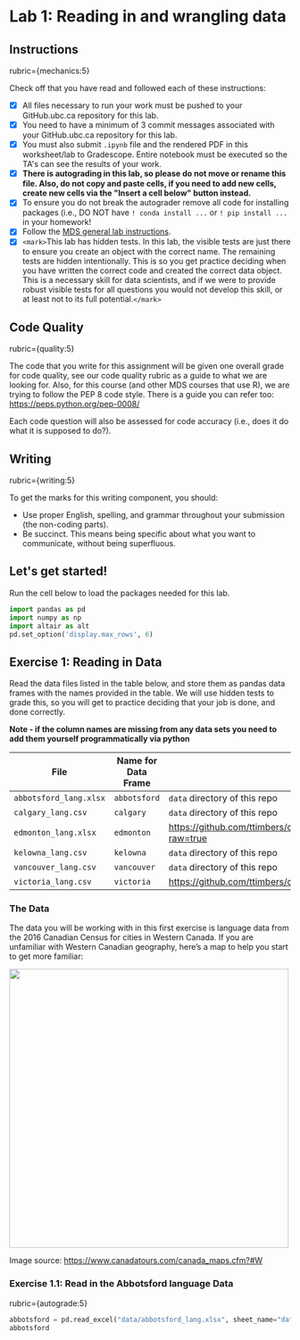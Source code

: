 

# Lab 1: Reading in and wrangling data

## Instructions

rubric={mechanics:5}

Check off that you have read and followed each of these instructions:

- [X] All files necessary to run your work must be pushed to your GitHub.ubc.ca repository for this lab.
- [X] You need to have a minimum of 3 commit messages associated with your GitHub.ubc.ca repository for this lab.
- [X] You must also submit `.ipynb` file and the rendered PDF in this worksheet/lab to Gradescope. Entire notebook must be executed so the TA's can see the results of your work.
- [X] **There is autograding in this lab, so please do not move or rename this file. Also, do not copy and paste cells, if you need to add new cells, create new cells via the "Insert a cell below" button instead.**
- [X] To ensure you do not break the autograder remove all code for installing packages (i.e., DO NOT have `! conda install ...` or `! pip install ...` in your homework!
- [X] Follow the [MDS general lab instructions](https://ubc-mds.github.io/resources_pages/general_lab_instructions/).
- [X] `<mark>`This lab has hidden tests. In this lab, the visible tests are just there to ensure you create an object with the correct name. The remaining tests are hidden intentionally. This is so you get practice deciding when you have written the correct code and created the correct data object. This is a necessary skill for data scientists, and if we were to provide robust visible tests for all questions you would not develop this skill, or at least not to its full potential.`</mark>`

## Code Quality

rubric={quality:5}

The code that you write for this assignment will be given one overall grade for code quality, see our code quality rubric as a guide to what we are looking for. Also, for this course (and other MDS courses that use R), we are trying to follow the PEP 8 code style. There is a guide you can refer too: https://peps.python.org/pep-0008/

Each code question will also be assessed for code accuracy (i.e., does it do what it is supposed to do?).

## Writing

rubric={writing:5}

To get the marks for this writing component, you should:

- Use proper English, spelling, and grammar throughout your submission (the non-coding parts).
- Be succinct. This means being specific about what you want to communicate, without being superfluous.

## Let's get started!

Run the cell below to load the packages needed for this lab.

```python
import pandas as pd
import numpy as np
import altair as alt
pd.set_option('display.max_rows', 6)
```

## Exercise 1: Reading in Data

Read the data files listed in the table below, and store them as pandas data frames with the names provided in the table. We will use hidden tests to grade this, so you will get to practice deciding that your job is done, and done correctly.

**Note - if the column names are missing from any data sets you need to add them yourself programmatically via python**

| File                     | Name for Data Frame | File location                                                                            |
| ------------------------ | ------------------- | ---------------------------------------------------------------------------------------- |
| `abbotsford_lang.xlsx` | `abbotsford`      | `data` directory of this repo                                                          |
| `calgary_lang.csv`     | `calgary`         | `data` directory of this repo                                                          |
| `edmonton_lang.xlsx`   | `edmonton`        | https://github.com/ttimbers/canlang/blob/master/inst/extdata/edmonton_lang.xlsx?raw=true |
| `kelowna_lang.csv`     | `kelowna`         | `data` directory of this repo                                                          |
| `vancouver_lang.csv`   | `vancouver`       | `data` directory of this repo                                                          |
| `victoria_lang.csv`    | `victoria`        | https://github.com/ttimbers/canlang/raw/master/inst/extdata/victoria_lang.tsv            |

### The Data

The data you will be working with in this first exercise is language data from the 2016 Canadian Census for cities in Western Canada. If you are unfamiliar with Western Canadian geography, here’s a map to help you start to get more familiar:

<img src="https://www.canadatours.com/images/maps/Canada_W.gif" width=500>

Image source: https://www.canadatours.com/canada_maps.cfm?#W

### Exercise 1.1: Read in the Abbotsford language Data

rubric={autograde:5}

```python
abbotsford = pd.read_excel("data/abbotsford_lang.xlsx", sheet_name="data")
abbotsford
```

<div>
<style scoped>
    .dataframe tbody tr th:only-of-type {
        vertical-align: middle;
    }

    .dataframe tbody tr th {
        vertical-align: top;
    }

    .dataframe thead th {
        text-align: right;
    }`</style>`

<table border="1" class="dataframe">
  <thead>
    <tr style="text-align: right;">
      <th></th>
      <th>category</th>
      <th>language</th>
      <th>mother_tongue</th>
      <th>most_at_home</th>
      <th>most_at_work</th>
      <th>lang_known</th>
    </tr>
  </thead>
  <tbody>
    <tr>
      <th>0</th>
      <td>Aboriginal languages</td>
      <td>Aboriginal languages, n.o.s.</td>
      <td>5</td>
      <td>5</td>
      <td>0</td>
      <td>0</td>
    </tr>
    <tr>
      <th>1</th>
      <td>Non-Official & Non-Aboriginal languages</td>
      <td>Afrikaans</td>
      <td>135</td>
      <td>75</td>
      <td>0</td>
      <td>285</td>
    </tr>
    <tr>
      <th>2</th>
      <td>Non-Official & Non-Aboriginal languages</td>
      <td>Afro-Asiatic languages, n.i.e.</td>
      <td>0</td>
      <td>0</td>
      <td>0</td>
      <td>10</td>
    </tr>
    <tr>
      <th>...</th>
      <td>...</td>
      <td>...</td>
      <td>...</td>
      <td>...</td>
      <td>...</td>
      <td>...</td>
    </tr>
    <tr>
      <th>211</th>
      <td>Non-Official & Non-Aboriginal languages</td>
      <td>Wu (Shanghainese)</td>
      <td>15</td>
      <td>5</td>
      <td>0</td>
      <td>10</td>
    </tr>
    <tr>
      <th>212</th>
      <td>Non-Official & Non-Aboriginal languages</td>
      <td>Yiddish</td>
      <td>5</td>
      <td>0</td>
      <td>0</td>
      <td>0</td>
    </tr>
    <tr>
      <th>213</th>
      <td>Non-Official & Non-Aboriginal languages</td>
      <td>Yoruba</td>
      <td>20</td>
      <td>0</td>
      <td>0</td>
      <td>50</td>
    </tr>
  </tbody>
</table>
<p>214 rows × 6 columns</p>
</div>

```python
grader.check("ex1_1")
```

<p><strong><pre style='display: inline;'>ex1_1</pre></strong> passed! 🌟</p>

### Exercise 1.2: Read in the Calgary language Data

rubric={autograde:5}

```python
calgary = pd.read_csv("data/calgary_lang.csv")
calgary
```

<div>
<style scoped>
    .dataframe tbody tr th:only-of-type {
        vertical-align: middle;
    }

    .dataframe tbody tr th {
        vertical-align: top;
    }

    .dataframe thead th {
        text-align: right;
    }`</style>`

<table border="1" class="dataframe">
  <thead>
    <tr style="text-align: right;">
      <th></th>
      <th>category</th>
      <th>language</th>
      <th>mother_tongue</th>
      <th>most_at_home</th>
      <th>most_at_work</th>
      <th>lang_known</th>
    </tr>
  </thead>
  <tbody>
    <tr>
      <th>0</th>
      <td>Aboriginal languages</td>
      <td>Aboriginal languages, n.o.s.</td>
      <td>20</td>
      <td>5</td>
      <td>0</td>
      <td>15</td>
    </tr>
    <tr>
      <th>1</th>
      <td>Non-Official & Non-Aboriginal languages</td>
      <td>Afrikaans</td>
      <td>960</td>
      <td>505</td>
      <td>15</td>
      <td>1955</td>
    </tr>
    <tr>
      <th>2</th>
      <td>Non-Official & Non-Aboriginal languages</td>
      <td>Afro-Asiatic languages, n.i.e.</td>
      <td>45</td>
      <td>15</td>
      <td>0</td>
      <td>170</td>
    </tr>
    <tr>
      <th>...</th>
      <td>...</td>
      <td>...</td>
      <td>...</td>
      <td>...</td>
      <td>...</td>
      <td>...</td>
    </tr>
    <tr>
      <th>211</th>
      <td>Non-Official & Non-Aboriginal languages</td>
      <td>Wu (Shanghainese)</td>
      <td>380</td>
      <td>210</td>
      <td>0</td>
      <td>580</td>
    </tr>
    <tr>
      <th>212</th>
      <td>Non-Official & Non-Aboriginal languages</td>
      <td>Yiddish</td>
      <td>80</td>
      <td>10</td>
      <td>0</td>
      <td>175</td>
    </tr>
    <tr>
      <th>213</th>
      <td>Non-Official & Non-Aboriginal languages</td>
      <td>Yoruba</td>
      <td>1430</td>
      <td>350</td>
      <td>0</td>
      <td>3460</td>
    </tr>
  </tbody>
</table>
<p>214 rows × 6 columns</p>
</div>

```python
grader.check("ex1_2")
```

<p><strong><pre style='display: inline;'>ex1_2</pre></strong> passed! 💯</p>

### Exercise 1.3: Read in the Edmonton language Data

rubric={autograde:5}

```python
url = "https://github.com/ttimbers/canlang/blob/master/inst/extdata/edmonton_lang.xlsx?raw=true"
edmonton =  pd.read_excel(url, sheet_name="data")
edmonton
```

<div>
<style scoped>
    .dataframe tbody tr th:only-of-type {
        vertical-align: middle;
    }

    .dataframe tbody tr th {
        vertical-align: top;
    }

    .dataframe thead th {
        text-align: right;
    }`</style>`

<table border="1" class="dataframe">
  <thead>
    <tr style="text-align: right;">
      <th></th>
      <th>category</th>
      <th>language</th>
      <th>mother_tongue</th>
      <th>most_at_home</th>
      <th>most_at_work</th>
      <th>lang_known</th>
    </tr>
  </thead>
  <tbody>
    <tr>
      <th>0</th>
      <td>Aboriginal languages</td>
      <td>Aboriginal languages, n.o.s.</td>
      <td>25</td>
      <td>10</td>
      <td>0</td>
      <td>0</td>
    </tr>
    <tr>
      <th>1</th>
      <td>Non-Official & Non-Aboriginal languages</td>
      <td>Afrikaans</td>
      <td>575</td>
      <td>300</td>
      <td>0</td>
      <td>1220</td>
    </tr>
    <tr>
      <th>2</th>
      <td>Non-Official & Non-Aboriginal languages</td>
      <td>Afro-Asiatic languages, n.i.e.</td>
      <td>65</td>
      <td>20</td>
      <td>0</td>
      <td>155</td>
    </tr>
    <tr>
      <th>...</th>
      <td>...</td>
      <td>...</td>
      <td>...</td>
      <td>...</td>
      <td>...</td>
      <td>...</td>
    </tr>
    <tr>
      <th>211</th>
      <td>Non-Official & Non-Aboriginal languages</td>
      <td>Wu (Shanghainese)</td>
      <td>235</td>
      <td>120</td>
      <td>0</td>
      <td>260</td>
    </tr>
    <tr>
      <th>212</th>
      <td>Non-Official & Non-Aboriginal languages</td>
      <td>Yiddish</td>
      <td>55</td>
      <td>0</td>
      <td>0</td>
      <td>65</td>
    </tr>
    <tr>
      <th>213</th>
      <td>Non-Official & Non-Aboriginal languages</td>
      <td>Yoruba</td>
      <td>700</td>
      <td>280</td>
      <td>0</td>
      <td>1600</td>
    </tr>
  </tbody>
</table>
<p>214 rows × 6 columns</p>
</div>

```python
grader.check("ex1_3")
```

<p><strong><pre style='display: inline;'>ex1_3</pre></strong> passed! 💯</p>

### Exercise 1.4: Read in the Kelowna language Data

rubric={autograde:5}

```python
names=edmonton.columns
names
```

    Index(['category', 'language', 'mother_tongue', 'most_at_home', 'most_at_work',
           'lang_known'],
          dtype='object')

```python
kelowna = pd.read_table("data/kelowna_lang.csv", delimiter=";", skiprows=[0,1,2,3,4,5,220],names=edmonton.columns)
kelowna
```

<div>
<style scoped>
    .dataframe tbody tr th:only-of-type {
        vertical-align: middle;
    }

    .dataframe tbody tr th {
        vertical-align: top;
    }

    .dataframe thead th {
        text-align: right;
    }`</style>`

<table border="1" class="dataframe">
  <thead>
    <tr style="text-align: right;">
      <th></th>
      <th>category</th>
      <th>language</th>
      <th>mother_tongue</th>
      <th>most_at_home</th>
      <th>most_at_work</th>
      <th>lang_known</th>
    </tr>
  </thead>
  <tbody>
    <tr>
      <th>0</th>
      <td>Aboriginal languages</td>
      <td>Aboriginal languages, n.o.s.</td>
      <td>0</td>
      <td>0</td>
      <td>0</td>
      <td>10</td>
    </tr>
    <tr>
      <th>1</th>
      <td>Non-Official & Non-Aboriginal languages</td>
      <td>Afrikaans</td>
      <td>175</td>
      <td>75</td>
      <td>0</td>
      <td>280</td>
    </tr>
    <tr>
      <th>2</th>
      <td>Non-Official & Non-Aboriginal languages</td>
      <td>Afro-Asiatic languages, n.i.e.</td>
      <td>5</td>
      <td>0</td>
      <td>0</td>
      <td>0</td>
    </tr>
    <tr>
      <th>...</th>
      <td>...</td>
      <td>...</td>
      <td>...</td>
      <td>...</td>
      <td>...</td>
      <td>...</td>
    </tr>
    <tr>
      <th>211</th>
      <td>Non-Official & Non-Aboriginal languages</td>
      <td>Wu (Shanghainese)</td>
      <td>10</td>
      <td>0</td>
      <td>0</td>
      <td>0</td>
    </tr>
    <tr>
      <th>212</th>
      <td>Non-Official & Non-Aboriginal languages</td>
      <td>Yiddish</td>
      <td>0</td>
      <td>5</td>
      <td>0</td>
      <td>0</td>
    </tr>
    <tr>
      <th>213</th>
      <td>Non-Official & Non-Aboriginal languages</td>
      <td>Yoruba</td>
      <td>5</td>
      <td>0</td>
      <td>0</td>
      <td>0</td>
    </tr>
  </tbody>
</table>
<p>214 rows × 6 columns</p>
</div>

```python
grader.check("ex1_4")
```

<p><strong><pre style='display: inline;'>ex1_4</pre></strong> passed! 💯</p>

### Exercise 1.5: Read in the Vancouver language Data

rubric={autograde:5}

```python
vancouver = pd.read_csv("data/vancouver_lang.csv")
vancouver
```

<div>
<style scoped>
    .dataframe tbody tr th:only-of-type {
        vertical-align: middle;
    }

    .dataframe tbody tr th {
        vertical-align: top;
    }

    .dataframe thead th {
        text-align: right;
    }`</style>`

<table border="1" class="dataframe">
  <thead>
    <tr style="text-align: right;">
      <th></th>
      <th>category</th>
      <th>language</th>
      <th>mother_tongue</th>
      <th>most_at_home</th>
      <th>most_at_work</th>
      <th>lang_known</th>
    </tr>
  </thead>
  <tbody>
    <tr>
      <th>0</th>
      <td>Aboriginal languages</td>
      <td>Aboriginal languages, n.o.s.</td>
      <td>70</td>
      <td>15</td>
      <td>0</td>
      <td>35</td>
    </tr>
    <tr>
      <th>1</th>
      <td>Non-Official & Non-Aboriginal languages</td>
      <td>Afrikaans</td>
      <td>1435</td>
      <td>520</td>
      <td>10</td>
      <td>4225</td>
    </tr>
    <tr>
      <th>2</th>
      <td>Non-Official & Non-Aboriginal languages</td>
      <td>Afro-Asiatic languages, n.i.e.</td>
      <td>45</td>
      <td>10</td>
      <td>0</td>
      <td>95</td>
    </tr>
    <tr>
      <th>...</th>
      <td>...</td>
      <td>...</td>
      <td>...</td>
      <td>...</td>
      <td>...</td>
      <td>...</td>
    </tr>
    <tr>
      <th>211</th>
      <td>Non-Official & Non-Aboriginal languages</td>
      <td>Wu (Shanghainese)</td>
      <td>4330</td>
      <td>2495</td>
      <td>45</td>
      <td>5385</td>
    </tr>
    <tr>
      <th>212</th>
      <td>Non-Official & Non-Aboriginal languages</td>
      <td>Yiddish</td>
      <td>220</td>
      <td>10</td>
      <td>0</td>
      <td>385</td>
    </tr>
    <tr>
      <th>213</th>
      <td>Non-Official & Non-Aboriginal languages</td>
      <td>Yoruba</td>
      <td>190</td>
      <td>40</td>
      <td>0</td>
      <td>505</td>
    </tr>
  </tbody>
</table>
<p>214 rows × 6 columns</p>
</div>

```python
grader.check("ex1_5")
```

<p><strong><pre style='display: inline;'>ex1_5</pre></strong> passed! 🌟</p>

### Exercise 1.6: Read in the Victoria language Data

rubric={autograde:5}

```python
url = "https://github.com/ttimbers/canlang/raw/master/inst/extdata/victoria_lang.tsv"
victoria = pd.read_csv(url, sep = '\t')
victoria
```

<div>
<style scoped>
    .dataframe tbody tr th:only-of-type {
        vertical-align: middle;
    }

    .dataframe tbody tr th {
        vertical-align: top;
    }

    .dataframe thead th {
        text-align: right;
    }`</style>`

<table border="1" class="dataframe">
  <thead>
    <tr style="text-align: right;">
      <th></th>
      <th>category</th>
      <th>language</th>
      <th>mother_tongue</th>
      <th>most_at_home</th>
      <th>most_at_work</th>
      <th>lang_known</th>
    </tr>
  </thead>
  <tbody>
    <tr>
      <th>0</th>
      <td>Aboriginal languages</td>
      <td>Aboriginal languages, n.o.s.</td>
      <td>10</td>
      <td>0</td>
      <td>0</td>
      <td>25</td>
    </tr>
    <tr>
      <th>1</th>
      <td>Non-Official & Non-Aboriginal languages</td>
      <td>Afrikaans</td>
      <td>175</td>
      <td>50</td>
      <td>0</td>
      <td>580</td>
    </tr>
    <tr>
      <th>2</th>
      <td>Non-Official & Non-Aboriginal languages</td>
      <td>Afro-Asiatic languages, n.i.e.</td>
      <td>0</td>
      <td>0</td>
      <td>0</td>
      <td>20</td>
    </tr>
    <tr>
      <th>...</th>
      <td>...</td>
      <td>...</td>
      <td>...</td>
      <td>...</td>
      <td>...</td>
      <td>...</td>
    </tr>
    <tr>
      <th>211</th>
      <td>Non-Official & Non-Aboriginal languages</td>
      <td>Wu (Shanghainese)</td>
      <td>125</td>
      <td>65</td>
      <td>0</td>
      <td>135</td>
    </tr>
    <tr>
      <th>212</th>
      <td>Non-Official & Non-Aboriginal languages</td>
      <td>Yiddish</td>
      <td>35</td>
      <td>0</td>
      <td>0</td>
      <td>55</td>
    </tr>
    <tr>
      <th>213</th>
      <td>Non-Official & Non-Aboriginal languages</td>
      <td>Yoruba</td>
      <td>20</td>
      <td>0</td>
      <td>0</td>
      <td>90</td>
    </tr>
  </tbody>
</table>
<p>214 rows × 6 columns</p>
</div>

```python
grader.check("ex1_6")
```

<p><strong><pre style='display: inline;'>ex1_6</pre></strong> passed! 💯</p>

## Exercise 2: Basic Data Wrangling

rubric={autograde:10}

Read the file `region_lang.csv` (located in the `data` directory of this repo) into a pandas data frame. We will use this data frame to uncover the name of the Canadian census metropolitan area which has the second greatest number of people who claim that the language they speak most often at home is **Spanish**. Return the region name as a string and assign this string to a variable named `spanish2`.

```python
temp_data = pd.read_csv("data/region_lang.csv")
temp_data.shape
```

    (7490, 8)

```python
spanish2 = temp_data.sort_values("most_at_home", ascending=False)[temp_data["language"] == "Spanish"].iloc[1].region
spanish2
```

    /tmp/ipykernel_209923/351870909.py:1: UserWarning: Boolean Series key will be reindexed to match DataFrame index.
      spanish2 = temp_data.sort_values("most_at_home", ascending=False)[temp_data["language"] == "Spanish"].iloc[1].region

    'Toronto'

```python
grader.check("ex2")
```

<p><strong><pre style='display: inline;'>ex2</pre></strong> passed! 🙌</p>

## Exercise 3: More Data Wrangling

rubric={accuracy:20}

For this exercise, we want you to choose a Canadian census metropolitan area from the `region_lang` data set you encountered in the previous question and find the top 5 languages spoken most often at home from that area. Your final result should be a data frame with two columns: 1. `language` 2. `perc_pop`.

The column perc_pop should be the percentage of the area’s population who reported that they speak that language most often at home. You can find the population size for each Canadian census metropolitan area in the file `region_data.csv` located in the `data` directory of this repo.

```python
chosen_region = "Vancouver"
population_data = pd.read_csv("data/region_data.csv")
population = population_data.drop("Unnamed: 0", axis="columns")[population_data["region"] == chosen_region].population
population = int(population)
ex3_data_lang = temp_data.sort_values("most_at_home", ascending=False)[temp_data["region"] == chosen_region].iloc[range(0,5)].language
ex3_data_pop = temp_data.sort_values("most_at_home", ascending=False)[temp_data["region"] == chosen_region].iloc[range(0,5)].most_at_home
ex3_data_pop = ex3_data_pop / population

top_5_vancouver = pd.DataFrame({"language": ex3_data_lang, "perc_pop": ex3_data_pop})
top_5_vancouver
```

    /tmp/ipykernel_209923/767020967.py:4: FutureWarning: Calling int on a single element Series is deprecated and will raise a TypeError in the future. Use int(ser.iloc[0]) instead
      population = int(population)
    /tmp/ipykernel_209923/767020967.py:5: UserWarning: Boolean Series key will be reindexed to match DataFrame index.
      ex3_data_lang = temp_data.sort_values("most_at_home", ascending=False)[temp_data["region"] == chosen_region].iloc[range(0,5)].language
    /tmp/ipykernel_209923/767020967.py:6: UserWarning: Boolean Series key will be reindexed to match DataFrame index.
      ex3_data_pop = temp_data.sort_values("most_at_home", ascending=False)[temp_data["region"] == chosen_region].iloc[range(0,5)].most_at_home

<div>
<style scoped>
    .dataframe tbody tr th:only-of-type {
        vertical-align: middle;
    }

    .dataframe tbody tr th {
        vertical-align: top;
    }

    .dataframe thead th {
        text-align: right;
    }`</style>`

<table border="1" class="dataframe">
  <thead>
    <tr style="text-align: right;">
      <th></th>
      <th>language</th>
      <th>perc_pop</th>
    </tr>
  </thead>
  <tbody>
    <tr>
      <th>1923</th>
      <td>English</td>
      <td>0.658730</td>
    </tr>
    <tr>
      <th>4128</th>
      <td>Mandarin</td>
      <td>0.056295</td>
    </tr>
    <tr>
      <th>1048</th>
      <td>Cantonese</td>
      <td>0.053659</td>
    </tr>
    <tr>
      <th>5353</th>
      <td>Punjabi (Panjabi)</td>
      <td>0.042565</td>
    </tr>
    <tr>
      <th>3603</th>
      <td>Korean</td>
      <td>0.013893</td>
    </tr>
  </tbody>
</table>
</div>

## Exercise 4: Tidying Data

rubric={autograde:10}

Let’s load a data set that is not tidy, because it is too wide for the statistical question being asked, and then use pandas to tidy it.

This next data set that we will be looking at contains environmental data from 1914 to 2018. The data was collected by the DFO (Canada’s Department of Fisheries and Oceans) at the Pacific Biological Station (Departure Bay). Daily sea surface temperatures were recorded. Original data source: http://www.pac.dfo-mpo.gc.ca/science/oceans/data-donnees/lightstations-phares/index-eng.html

A statistical question we might be interested in answering with this data set is, has sea surface temperature been changing over time, and is there an association between time of year (i.e., month) and this change over time? Read the `departure_bay_temperature.csv` data set in from the `data` directory and decide what tidying you will have to do, and then get to work and tidy it!

Assign the the tidy data frame you create to the variable `tidy_temps`. Set the second column name to be `month` & third column name to be `temp`.

```python
dep_bay_data = pd.read_csv("data/departure_bay_temperature.csv", skiprows=2)
tidy_temps = dep_bay_data.set_index("Year").stack().reorder_levels([0,1]).reset_index(name="temp").rename(columns={"level_1":"month"})
```

```python
tidy_temps
```

<div>
<style scoped>
    .dataframe tbody tr th:only-of-type {
        vertical-align: middle;
    }

    .dataframe tbody tr th {
        vertical-align: top;
    }

    .dataframe thead th {
        text-align: right;
    }`</style>`

<table border="1" class="dataframe">
  <thead>
    <tr style="text-align: right;">
      <th></th>
      <th>Year</th>
      <th>month</th>
      <th>temp</th>
    </tr>
  </thead>
  <tbody>
    <tr>
      <th>0</th>
      <td>1914</td>
      <td>Jan</td>
      <td>7.2</td>
    </tr>
    <tr>
      <th>1</th>
      <td>1914</td>
      <td>Sep</td>
      <td>11.1</td>
    </tr>
    <tr>
      <th>2</th>
      <td>1914</td>
      <td>Oct</td>
      <td>10.0</td>
    </tr>
    <tr>
      <th>...</th>
      <td>...</td>
      <td>...</td>
      <td>...</td>
    </tr>
    <tr>
      <th>1171</th>
      <td>2018</td>
      <td>Feb</td>
      <td>6.0</td>
    </tr>
    <tr>
      <th>1172</th>
      <td>2018</td>
      <td>Mar</td>
      <td>7.1</td>
    </tr>
    <tr>
      <th>1173</th>
      <td>2018</td>
      <td>Apr</td>
      <td>8.2</td>
    </tr>
  </tbody>
</table>
<p>1174 rows × 3 columns</p>
</div>

```python
grader.check("ex4")
```

<p><strong><pre style='display: inline;'>ex4</pre></strong> passed! 🎉</p>

### Reward: Visualizing the data

Let’s take a look and see whether sea surface temperature been changing over time at Departure Bay, BC. Given that time of year is a factor that influences temperature, we’ll plot this for each month separately:

```python
alt.Chart(tidy_temps).mark_point().encode(
    alt.X('Year:N', axis = alt.Axis(labels=False, ticks = False), title = 'Year', ),
    alt.Y('temp:Q', title= 'Temperature')
).properties(
    width=200,
    height=200
).facet(alt.Facet('month:N', sort = ['Jan','Feb','Mar','Apr','May','Jun','Jul','Aug','Sep','Oct','Nov','Dec']),
    columns = 4
).interactive()
```

## Exercise 5: More Tidying

rubric = {autograde:10}

Use one of the `pandas` functions to tidy the data that you will load in from the `language_diversity.csv` file located in the data directory. This data was collected to answer research questions, such as what factors are associated with language diversity (as measured by the number of languages spoken in a country). Read in the `language_diversity.csv` data set and decide what tidying you will have to do, and then get to work and tidy it! Assign the tidy data frame you create to the variable `tidy_lang`.

```python
lang_div = pd.read_table("data/language_diversity.csv", delimiter="\t")
lang_div
```

<div>
<style scoped>
    .dataframe tbody tr th:only-of-type {
        vertical-align: middle;
    }

    .dataframe tbody tr th {
        vertical-align: top;
    }

    .dataframe thead th {
        text-align: right;
    }`</style>`

<table border="1" class="dataframe">
  <thead>
    <tr style="text-align: right;">
      <th></th>
      <th>Continent</th>
      <th>Country</th>
      <th>Measurement</th>
      <th>Value</th>
    </tr>
  </thead>
  <tbody>
    <tr>
      <th>0</th>
      <td>Africa</td>
      <td>Algeria</td>
      <td>Langs</td>
      <td>18.00</td>
    </tr>
    <tr>
      <th>1</th>
      <td>Africa</td>
      <td>Angola</td>
      <td>Langs</td>
      <td>42.00</td>
    </tr>
    <tr>
      <th>2</th>
      <td>Oceania</td>
      <td>Australia</td>
      <td>Langs</td>
      <td>234.00</td>
    </tr>
    <tr>
      <th>...</th>
      <td>...</td>
      <td>...</td>
      <td>...</td>
      <td>...</td>
    </tr>
    <tr>
      <th>441</th>
      <td>Africa</td>
      <td>Zaire</td>
      <td>Std</td>
      <td>1.90</td>
    </tr>
    <tr>
      <th>442</th>
      <td>Africa</td>
      <td>Zambia</td>
      <td>Std</td>
      <td>0.67</td>
    </tr>
    <tr>
      <th>443</th>
      <td>Africa</td>
      <td>Zimbabwe</td>
      <td>Std</td>
      <td>1.43</td>
    </tr>
  </tbody>
</table>
<p>444 rows × 4 columns</p>
</div>

```python
tidy_lang = lang_div.pivot(index=["Continent", "Country"], columns="Measurement", values="Value")
tidy_lang = tidy_lang.reset_index()
tidy_lang


```

<div>
<style scoped>
    .dataframe tbody tr th:only-of-type {
        vertical-align: middle;
    }

    .dataframe tbody tr th {
        vertical-align: top;
    }

    .dataframe thead th {
        text-align: right;
    }`</style>`

<table border="1" class="dataframe">
  <thead>
    <tr style="text-align: right;">
      <th>Measurement</th>
      <th>Continent</th>
      <th>Country</th>
      <th>Area</th>
      <th>Langs</th>
      <th>MGS</th>
      <th>Population</th>
      <th>Stations</th>
      <th>Std</th>
    </tr>
  </thead>
  <tbody>
    <tr>
      <th>0</th>
      <td>Africa</td>
      <td>Algeria</td>
      <td>2381741.0</td>
      <td>18.0</td>
      <td>6.60</td>
      <td>25660.0</td>
      <td>102.0</td>
      <td>2.29</td>
    </tr>
    <tr>
      <th>1</th>
      <td>Africa</td>
      <td>Angola</td>
      <td>1246700.0</td>
      <td>42.0</td>
      <td>6.22</td>
      <td>10303.0</td>
      <td>50.0</td>
      <td>1.87</td>
    </tr>
    <tr>
      <th>2</th>
      <td>Africa</td>
      <td>Benin</td>
      <td>112622.0</td>
      <td>52.0</td>
      <td>7.14</td>
      <td>4889.0</td>
      <td>7.0</td>
      <td>0.99</td>
    </tr>
    <tr>
      <th>...</th>
      <td>...</td>
      <td>...</td>
      <td>...</td>
      <td>...</td>
      <td>...</td>
      <td>...</td>
      <td>...</td>
      <td>...</td>
    </tr>
    <tr>
      <th>71</th>
      <td>Oceania</td>
      <td>Papua New Guinea</td>
      <td>462840.0</td>
      <td>862.0</td>
      <td>10.88</td>
      <td>3772.0</td>
      <td>8.0</td>
      <td>1.96</td>
    </tr>
    <tr>
      <th>72</th>
      <td>Oceania</td>
      <td>Solomon Islands</td>
      <td>28896.0</td>
      <td>66.0</td>
      <td>12.00</td>
      <td>3301.0</td>
      <td>1.0</td>
      <td>0.00</td>
    </tr>
    <tr>
      <th>73</th>
      <td>Oceania</td>
      <td>Vanuatu</td>
      <td>12189.0</td>
      <td>111.0</td>
      <td>12.00</td>
      <td>163.0</td>
      <td>4.0</td>
      <td>0.00</td>
    </tr>
  </tbody>
</table>
<p>74 rows × 8 columns</p>
</div>

```python
grader.check("ex5")
```

<p><strong><pre style='display: inline;'>ex5</pre></strong> passed! 🌟</p>

### Let's plot!

Now that we have this data in a tidy format, let’s explore it and plot the number of languages spoken in each country in the data set against the country’s population:

```python
alt.Chart(tidy_lang).mark_point().encode(
    x=alt.X('Population').scale(type="log"),
    y=alt.Y('Langs').scale(type="log"),
    color='Continent:N',
    shape='Continent:N',
).interactive()
```


## Exercise 6 (Challenging)

rubric = {accuracy:5}

(This exercise may be more time consuming than the previous ones. Attempt it only if you finish the previous questions early and want a bit more of a challenge.)

The file `data/beach_data.xlsx` contains data from the Narrabeen beach survey program in Sydney, Australia. The survey program started in the 1970's and has continued to the present day. The survey program is aimed to measure the width of the beach every few weeks. There are five locations along the beach for which measurements are made, from location 1 at the northern end of the beach, to location 5 at the southern end. All the data is available [here](http://narrabeen.wrl.unsw.edu.au/explore_data/time_series/).

Your tasks:

* Determine the largest absolute deviation in width for each beach location in 2010, relative to the mean beach width at that location across all time.
* Determine the standard deviation in width for each beach location in 2010.
* Present the results in a single Data Frame and sort it in descending order of maximum absolute deviation. For example, the corresponding data frame for the year 2011 would look like this:

| Location | Abs Max   | Std       |
| -------- | --------- | --------- |
| 3        | 35.805778 | 13.258404 |
| 4        | 31.611717 | 9.892066  |
| 5        | 26.424559 | 7.463615  |
| 2        | 25.652488 | 8.867712  |
| 1        | 23.943018 | 8.244922  |

```python
beach_data = pd.read_excel("data/beach_data.xlsx", sheet_name="Data")
beach_data_2010 = beach_data[beach_data["Year"] == 2010]
beach_data_2010.head()
```

<div>
<style scoped>
    .dataframe tbody tr th:only-of-type {
        vertical-align: middle;
    }

    .dataframe tbody tr th {
        vertical-align: top;
    }

    .dataframe thead th {
        text-align: right;
    }`</style>`

<table border="1" class="dataframe">
  <thead>
    <tr style="text-align: right;">
      <th></th>
      <th>Day</th>
      <th>Month</th>
      <th>Year</th>
      <th>location_1</th>
      <th>location_2</th>
      <th>location_3</th>
      <th>location_4</th>
      <th>location_5</th>
    </tr>
  </thead>
  <tbody>
    <tr>
      <th>29</th>
      <td>7</td>
      <td>Oct</td>
      <td>2010</td>
      <td>85.1</td>
      <td>76.4</td>
      <td>71.4</td>
      <td>31.0</td>
      <td>50.5</td>
    </tr>
    <tr>
      <th>58</th>
      <td>10</td>
      <td>Sep</td>
      <td>2010</td>
      <td>84.9</td>
      <td>67.8</td>
      <td>69.1</td>
      <td>36.3</td>
      <td>53.6</td>
    </tr>
    <tr>
      <th>110</th>
      <td>2</td>
      <td>Feb</td>
      <td>2010</td>
      <td>74.1</td>
      <td>58.2</td>
      <td>62.3</td>
      <td>34.1</td>
      <td>52.8</td>
    </tr>
    <tr>
      <th>147</th>
      <td>13</td>
      <td>Jul</td>
      <td>2010</td>
      <td>94.9</td>
      <td>69.4</td>
      <td>89.1</td>
      <td>46.6</td>
      <td>56.2</td>
    </tr>
    <tr>
      <th>176</th>
      <td>2</td>
      <td>Mar</td>
      <td>2010</td>
      <td>75.0</td>
      <td>57.9</td>
      <td>55.5</td>
      <td>35.2</td>
      <td>57.4</td>
    </tr>
  </tbody>
</table>
</div>

```python
loc_data_2010 = beach_data_2010[["location_1","location_2", "location_3", "location_4", "location_5"]]
loc = ["location_1","location_2", "location_3", "location_4", "location_5"]
loc_data = beach_data[["location_1","location_2", "location_3", "location_4", "location_5"]]
loc_abs_max = []
for i in range(0,5):
    loc_mean = loc_data.mean()
    loc_abs_max.append(max(abs(loc_data_2010[loc[i]] - loc_mean[loc[i]])))

loc_abs_max
```

    [21.54301765650081,
     18.752487961476717,
     24.105778491171733,
     24.711717495987163,
     17.02455858747993]

```python
beach_data_std = beach_data_2010[["location_1","location_2", "location_3", "location_4", "location_5"]].std()
beach_data_std
```

    location_1    8.111099
    location_2    7.595573
    location_3    9.711458
    location_4    6.802155
    location_5    5.707325
    dtype: float64

```python
beach_data_final = pd.DataFrame({"Abs Max": loc_abs_max, "Std":beach_data_std}).sort_values(by = "Abs Max", ascending=False)
beach_data_final
```

<div>
<style scoped>
    .dataframe tbody tr th:only-of-type {
        vertical-align: middle;
    }

    .dataframe tbody tr th {
        vertical-align: top;
    }

    .dataframe thead th {
        text-align: right;
    }`</style>`

<table border="1" class="dataframe">
  <thead>
    <tr style="text-align: right;">
      <th></th>
      <th>Abs Max</th>
      <th>Std</th>
    </tr>
  </thead>
  <tbody>
    <tr>
      <th>location_4</th>
      <td>24.711717</td>
      <td>6.802155</td>
    </tr>
    <tr>
      <th>location_3</th>
      <td>24.105778</td>
      <td>9.711458</td>
    </tr>
    <tr>
      <th>location_1</th>
      <td>21.543018</td>
      <td>8.111099</td>
    </tr>
    <tr>
      <th>location_2</th>
      <td>18.752488</td>
      <td>7.595573</td>
    </tr>
    <tr>
      <th>location_5</th>
      <td>17.024559</td>
      <td>5.707325</td>
    </tr>
  </tbody>
</table>
</div>

**Congratulations!** You are done the lab!!! Pat yourself on the back, convert the notebook to PDF and submit your lab to **GitHub** and Gradescope! Make sure you have 3 Git commits!